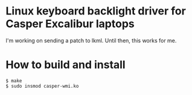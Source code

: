 # Linux keyboard backlight driver for Casper Excalibur laptops
I'm working on sending a patch to lkml. Until then, this works for me.

# How to build and install
```
$ make
$ sudo insmod casper-wmi.ko
```
